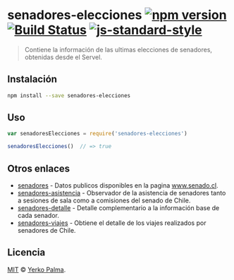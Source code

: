 # senadores-elecciones [![npm version](https://img.shields.io/npm/v/senadores-elecciones.svg?style=flat-square)](https://www.npmjs.com/package/senadores-elecciones) [![Build Status](https://img.shields.io/travis/YerkoPalma/senadores-elecciones/master.svg?style=flat-square)](https://travis-ci.org/YerkoPalma/senadores-elecciones) [![js-standard-style](https://img.shields.io/badge/code%20style-standard-brightgreen.svg?style=flat-square)](https://github.com/feross/standard)

> Contiene la información de las ultimas elecciones de senadores, obtenidas desde el Servel.

## Instalación

```bash
npm install --save senadores-elecciones
```

## Uso

```javascript
var senadoresElecciones = require('senadores-elecciones')

senadoresElecciones()  // => true
```

## Otros enlaces

- [senadores](https://github.com/YerkoPalma/senadores) - Datos publicos disponibles en la pagina www.senado.cl.
- [senadores-asistencia](https://github.com/YerkoPalma/senadores-asistencia) - Observador de la asistencia de senadores tanto a sesiones de sala como a comisiones del senado de Chile.
- [senadores-detalle](https://github.com/YerkoPalma/senadores-detalle) - Detalle complementario a la información base de cada senador.
- [senadores-viajes](https://github.com/YerkoPalma/senadores-viajes) - Obtiene el detalle de los viajes realizados por senadores de Chile.

## Licencia

[MIT](/license) © [Yerko Palma](https://github.com/YerkoPalma).
